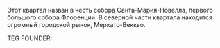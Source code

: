 Этот квартал назван в честь собора Санта-Мария-Новелла, первого большого собора Флоренции. В северной части квартала находится огромный городской рынок, Меркато-Веккьо.





TEG FOUNDER:
#